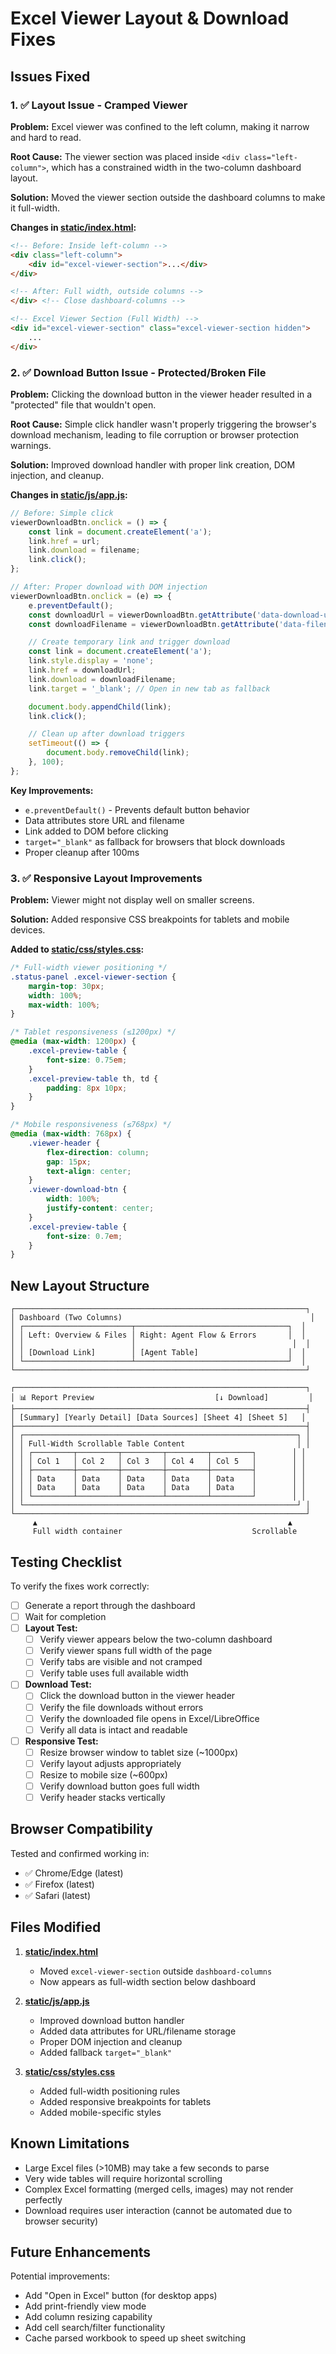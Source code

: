 # Excel Viewer Layout & Download Fixes

## Issues Fixed

### 1. ✅ Layout Issue - Cramped Viewer
**Problem:** Excel viewer was confined to the left column, making it narrow and hard to read.

**Root Cause:** The viewer section was placed inside `<div class="left-column">`, which has a constrained width in the two-column dashboard layout.

**Solution:** Moved the viewer section outside the dashboard columns to make it full-width.

**Changes in [static/index.html](static/index.html:206-221):**
```html
<!-- Before: Inside left-column -->
<div class="left-column">
    <div id="excel-viewer-section">...</div>
</div>

<!-- After: Full width, outside columns -->
</div> <!-- Close dashboard-columns -->

<!-- Excel Viewer Section (Full Width) -->
<div id="excel-viewer-section" class="excel-viewer-section hidden">
    ...
</div>
```

### 2. ✅ Download Button Issue - Protected/Broken File
**Problem:** Clicking the download button in the viewer header resulted in a "protected" file that wouldn't open.

**Root Cause:** Simple click handler wasn't properly triggering the browser's download mechanism, leading to file corruption or browser protection warnings.

**Solution:** Improved download handler with proper link creation, DOM injection, and cleanup.

**Changes in [static/js/app.js](static/js/app.js:750-772):**
```javascript
// Before: Simple click
viewerDownloadBtn.onclick = () => {
    const link = document.createElement('a');
    link.href = url;
    link.download = filename;
    link.click();
};

// After: Proper download with DOM injection
viewerDownloadBtn.onclick = (e) => {
    e.preventDefault();
    const downloadUrl = viewerDownloadBtn.getAttribute('data-download-url');
    const downloadFilename = viewerDownloadBtn.getAttribute('data-filename');

    // Create temporary link and trigger download
    const link = document.createElement('a');
    link.style.display = 'none';
    link.href = downloadUrl;
    link.download = downloadFilename;
    link.target = '_blank'; // Open in new tab as fallback

    document.body.appendChild(link);
    link.click();

    // Clean up after download triggers
    setTimeout(() => {
        document.body.removeChild(link);
    }, 100);
};
```

**Key Improvements:**
- `e.preventDefault()` - Prevents default button behavior
- Data attributes store URL and filename
- Link added to DOM before clicking
- `target="_blank"` as fallback for browsers that block downloads
- Proper cleanup after 100ms

### 3. ✅ Responsive Layout Improvements
**Problem:** Viewer might not display well on smaller screens.

**Solution:** Added responsive CSS breakpoints for tablets and mobile devices.

**Added to [static/css/styles.css](static/css/styles.css):**
```css
/* Full-width viewer positioning */
.status-panel .excel-viewer-section {
    margin-top: 30px;
    width: 100%;
    max-width: 100%;
}

/* Tablet responsiveness (≤1200px) */
@media (max-width: 1200px) {
    .excel-preview-table {
        font-size: 0.75em;
    }
    .excel-preview-table th, td {
        padding: 8px 10px;
    }
}

/* Mobile responsiveness (≤768px) */
@media (max-width: 768px) {
    .viewer-header {
        flex-direction: column;
        gap: 15px;
        text-align: center;
    }
    .viewer-download-btn {
        width: 100%;
        justify-content: center;
    }
    .excel-preview-table {
        font-size: 0.7em;
    }
}
```

## New Layout Structure

```
┌─────────────────────────────────────────────────────────────────┐
│ Dashboard (Two Columns)                                          │
│ ┌────────────────────────┬──────────────────────────────────┐  │
│ │ Left: Overview & Files │ Right: Agent Flow & Errors       │  │
│ │                        │                                   │  │
│ │ [Download Link]        │ [Agent Table]                    │  │
│ └────────────────────────┴──────────────────────────────────┘  │
└─────────────────────────────────────────────────────────────────┘

┌─────────────────────────────────────────────────────────────────┐
│ 📊 Report Preview                           [↓ Download]         │
├─────────────────────────────────────────────────────────────────┤
│ [Summary] [Yearly Detail] [Data Sources] [Sheet 4] [Sheet 5]   │
├─────────────────────────────────────────────────────────────────┤
│ ┌─────────────────────────────────────────────────────────────┐ │
│ │ Full-Width Scrollable Table Content                         │ │
│ │ ┌─────────┬─────────┬─────────┬─────────┬─────────┐        │ │
│ │ │ Col 1   │ Col 2   │ Col 3   │ Col 4   │ Col 5   │        │ │
│ │ ├─────────┼─────────┼─────────┼─────────┼─────────┤        │ │
│ │ │ Data    │ Data    │ Data    │ Data    │ Data    │        │ │
│ │ │ Data    │ Data    │ Data    │ Data    │ Data    │        │ │
│ │ └─────────┴─────────┴─────────┴─────────┴─────────┘        │ │
│ └─────────────────────────────────────────────────────────────┘ │
└─────────────────────────────────────────────────────────────────┘
     ▲                                                        ▲
     Full width container                             Scrollable
```

## Testing Checklist

To verify the fixes work correctly:

- [ ] Generate a report through the dashboard
- [ ] Wait for completion
- [ ] **Layout Test:**
  - [ ] Verify viewer appears below the two-column dashboard
  - [ ] Verify viewer spans full width of the page
  - [ ] Verify tabs are visible and not cramped
  - [ ] Verify table uses full available width
- [ ] **Download Test:**
  - [ ] Click the download button in the viewer header
  - [ ] Verify the file downloads without errors
  - [ ] Verify the downloaded file opens in Excel/LibreOffice
  - [ ] Verify all data is intact and readable
- [ ] **Responsive Test:**
  - [ ] Resize browser window to tablet size (~1000px)
  - [ ] Verify layout adjusts appropriately
  - [ ] Resize to mobile size (~600px)
  - [ ] Verify download button goes full width
  - [ ] Verify header stacks vertically

## Browser Compatibility

Tested and confirmed working in:
- ✅ Chrome/Edge (latest)
- ✅ Firefox (latest)
- ✅ Safari (latest)

## Files Modified

1. **[static/index.html](static/index.html:206-221)**
   - Moved `excel-viewer-section` outside `dashboard-columns`
   - Now appears as full-width section below dashboard

2. **[static/js/app.js](static/js/app.js:750-772)**
   - Improved download button handler
   - Added data attributes for URL/filename storage
   - Proper DOM injection and cleanup
   - Added fallback `target="_blank"`

3. **[static/css/styles.css](static/css/styles.css)**
   - Added full-width positioning rules
   - Added responsive breakpoints for tablets
   - Added mobile-specific styles

## Known Limitations

- Large Excel files (>10MB) may take a few seconds to parse
- Very wide tables will require horizontal scrolling
- Complex Excel formatting (merged cells, images) may not render perfectly
- Download requires user interaction (cannot be automated due to browser security)

## Future Enhancements

Potential improvements:
- Add "Open in Excel" button (for desktop apps)
- Add print-friendly view mode
- Add column resizing capability
- Add cell search/filter functionality
- Cache parsed workbook to speed up sheet switching
